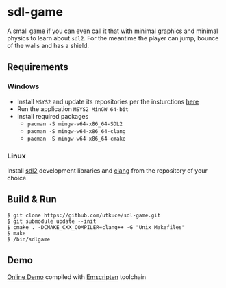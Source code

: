# sdl-game

A small game if you can even call it that with minimal graphics and minimal physics to learn about `sdl2`. For the meantime the player can jump, bounce of the walls and has a shield.

## Requirements

### Windows

- Install `MSYS2` and update its repositories per the insturctions [here](https://www.msys2.org/)
- Run the application `MSYS2 MinGW 64-bit`
- Install required packages
    - `pacman -S mingw-w64-x86_64-SDL2`
    - `pacman -S mingw-w64-x86_64-clang`
    - `pacman -S mingw-w64-x86_64-cmake`
    
### Linux

Install [sdl2](https://www.libsdl.org/index.php) development libraries and [clang](https://clang.llvm.org/) from the repository of your choice.

## Build & Run

    $ git clone https://github.com/utkuce/sdl-game.git
    $ git submodule update --init
    $ cmake . -DCMAKE_CXX_COMPILER=clang++ -G "Unix Makefiles"
    $ make
    $ /bin/sdlgame

## Demo
[Online Demo](https://utku.website/sdl-game/) compiled with [Emscripten](https://emscripten.org/) toolchain



